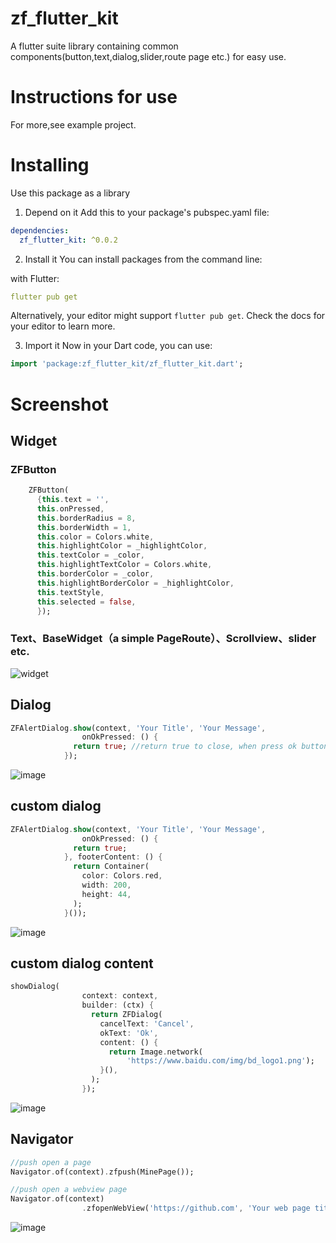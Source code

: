 # zf_flutter_kit

A flutter suite library containing common components(button,text,dialog,slider,route page etc.) for easy use.

# Instructions for use
For more,see example project.

# Installing
Use this package as a library
1. Depend on it
Add this to your package's pubspec.yaml file:
```yaml
dependencies:
  zf_flutter_kit: ^0.0.2
```

2. Install it
You can install packages from the command line:

with Flutter:


```yaml
flutter pub get
```

Alternatively, your editor might support ```flutter pub get```. Check the docs for your editor to learn more.

3. Import it
Now in your Dart code, you can use:


```dart
import 'package:zf_flutter_kit/zf_flutter_kit.dart';
```

# Screenshot

## Widget
### ZFButton
```dart
    ZFButton(
      {this.text = '',
      this.onPressed,
      this.borderRadius = 8,
      this.borderWidth = 1,
      this.color = Colors.white,
      this.highlightColor = _highlightColor,
      this.textColor = _color,
      this.highlightTextColor = Colors.white,
      this.borderColor = _color,
      this.highlightBorderColor = _highlightColor,
      this.textStyle,
      this.selected = false,
      });
```
### Text、BaseWidget（a simple PageRoute）、Scrollview、slider etc.

![widget](https://raw.githubusercontent.com/jtans/zf_flutter_kit/master/screenshot/Simulator%20Screen%20Shot%20-%20iPhone%2011%20Pro%20Max%20-%202020-03-31%20at%2015.02.59.png)

## Dialog
```dart
ZFAlertDialog.show(context, 'Your Title', 'Your Message',
                onOkPressed: () {
              return true; //return true to close, when press ok button
            });
```
![image](https://raw.githubusercontent.com/jtans/zf_flutter_kit/master/screenshot/Simulator%20Screen%20Shot%20-%20iPhone%2011%20Pro%20Max%20-%202020-03-31%20at%2015.03.06.png)
## custom dialog
```dart
ZFAlertDialog.show(context, 'Your Title', 'Your Message',
                onOkPressed: () {
              return true;
            }, footerContent: () {
              return Container(
                color: Colors.red,
                width: 200,
                height: 44,
              );
            }());
```
![image](https://raw.githubusercontent.com/jtans/zf_flutter_kit/master/screenshot/Simulator%20Screen%20Shot%20-%20iPhone%2011%20Pro%20Max%20-%202020-03-31%20at%2015.03.11.png)

## custom dialog content
```dart
showDialog(
                context: context,
                builder: (ctx) {
                  return ZFDialog(
                    cancelText: 'Cancel',
                    okText: 'Ok',
                    content: () {
                      return Image.network(
                          'https://www.baidu.com/img/bd_logo1.png');
                    }(),
                  );
                });
```
![image](https://raw.githubusercontent.com/jtans/zf_flutter_kit/master/screenshot/Simulator%20Screen%20Shot%20-%20iPhone%2011%20Pro%20Max%20-%202020-03-31%20at%2015.03.16.png)

## Navigator
```dart
//push open a page
Navigator.of(context).zfpush(MinePage());

//push open a webview page
Navigator.of(context)
                .zfopenWebView('https://github.com', 'Your web page title');
```
![image](https://raw.githubusercontent.com/jtans/zf_flutter_kit/master/screenshot/push.gif)

